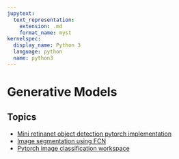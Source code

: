 ```yaml
---
jupytext:
  text_representation:
    extension: .md
    format_name: myst
kernelspec:
  display_name: Python 3
  language: python
  name: python3
---
```



# Generative Models
## Topics

-   [Mini retinanet object detection pytorch implementation](http://scikit-learn.org/stable/)
-   [Image segmentation using FCN](http://www.astropy.org/)
-   [Pytorch image classification workspace](http://www.astropy.org/)


